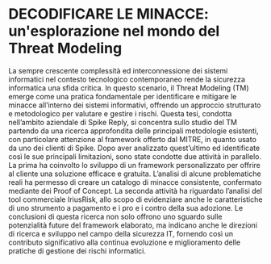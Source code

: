 # DECODIFICARE LE MINACCE: un'esplorazione nel mondo del Threat Modeling

La sempre crescente complessità ed interconnessione dei sistemi informatici nel
contesto tecnologico contemporaneo rende la sicurezza informatica una sfida critica.
In questo scenario, il Threat Modeling (TM) emerge come una pratica fondamentale
per identificare e mitigare le minacce all’interno dei sistemi informativi, offrendo
un approccio strutturato e metodologico per valutare e gestire i rischi.
Questa tesi, condotta nell’ambito aziendale di Spike Reply, si concentra sullo studio
del TM partendo da una ricerca approfondita delle principali metodologie esistenti,
con particolare attenzione al framework offerto dal MITRE, in quanto usato da
uno dei clienti di Spike. Dopo aver analizzato quest’ultimo ed identificate così le
sue principali limitazioni, sono state condotte due attività in parallelo. La prima
ha coinvolto lo sviluppo di un framework personalizzato per offrire al cliente una
soluzione efficace e gratuita. L’analisi di alcune problematiche reali ha permesso
di creare un catalogo di minacce consistente, confermato mediante dei Proof of
Concept. La seconda attività ha riguardato l’analisi del tool commerciale IriusRisk,
allo scopo di evidenziare anche le caratteristiche di uno strumento a pagamento e i
pro e i contro della sua adozione.
Le conclusioni di questa ricerca non solo offrono uno sguardo sulle potenzialità
future del framework elaborato, ma indicano anche le direzioni di ricerca e sviluppo
nel campo della sicurezza IT, fornendo così un contributo significativo alla continua
evoluzione e miglioramento delle pratiche di gestione dei rischi informatici.
